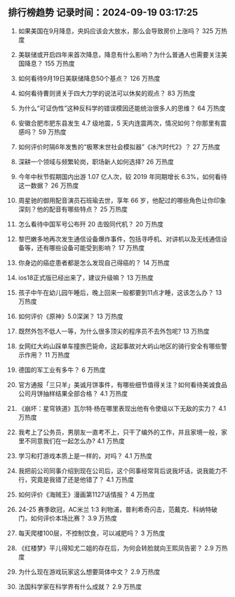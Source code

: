 
## 排行榜趋势 记录时间：2024-09-19 03:17:25
  
  1. 如果美国在9月降息，央妈应该会大放水，那么会导致房价上涨吗？ 325 万热度
    
  2. 美联储或开启四年来首次降息，降息有什么影响？为什么普通人也需要关注美国降息？ 155 万热度
    
  3. 如何看待9月19日美联储降息50个基点？ 126 万热度
    
  4. 如何看待曹则贤关于四大力学的说法可以休矣的观点？ 83 万热度
    
  5. 为什么“可证伪性”这种反科学的错误模因还能统治很多人的思维？ 64 万热度
    
  6. 安徽合肥市肥东县发生 4.7 级地震，5 天内连震两次，情况如何？你那里有震感吗？ 59 万热度
    
  7. 如何评价时隔6年发售的“极寒末世社会模拟器”《冰汽时代2》？ 27 万热度
    
  8. 深耕一个领域与频繁轮岗，职场新人如何选择? 26 万热度
    
  9. 今年中秋节假期国内出游 1.07 亿人次，较 2019 年同期增长 6.3%，如何看待这一数据？ 26 万热度
    
  10. 周星驰的御用配音演员石班瑜去世，享年 66 岁，他配过的哪些角色让你印象深刻？他的配音有哪些特点？ 25 万热度
    
  11. 怎么看待中国军号公布歼 20 击毁同代机？ 20 万热度
    
  12. 黎巴嫩多地再次发生通信设备爆炸事件，包括寻呼机、对讲机以及无线通信设备等，还有哪些设备可能受到影响？ 17 万热度
    
  13. 你身边的癌症患者都是怎么发现自己得癌的？ 14 万热度
    
  14. ios18正式版已经出来了，建议升级嘛？ 13 万热度
    
  15. 孩子中午在幼儿园午睡后，晚上回来一般都要到11点才睡，这该怎么办？ 13 万热度
    
  16. 如何评价《原神》5.0深渊？ 13 万热度
    
  17. 既然外包不低人一等，为什么很多顶尖的程序员不去外包呢? 13 万热度
    
  18. ﻿女网红大屿山踩单车撞旅巴毙命，这起事故对大屿山地区的骑行安全有哪些警示作用？ 11 万热度
    
  19. 德国的军工业有多牛？ 6 万热度
    
  20. 官方通报「三只羊」美诚月饼事件，有哪些细节值得关注？如何看待美诚食品公司月饼抽样结果全部合格？ 4.1 万热度
    
  21. 《崩坏：星穹铁道》瓦尔特·杨在哪里表现出他有令使级以下无敌的实力？ 4.1 万热度
    
  22. 我考上了公务员，男朋友一直考不上，只干了编外的工作，并且家境一般，家里不同意我们在一起怎么办? 4.1 万热度
    
  23. 学习和打游戏本质上是一样的，对吗？ 4.1 万热度
    
  24. 我把前公司同事介绍到现在公司后，这个同事经常背后说我坏话，说我能力不行，究竟是我错了还是他错了？ 4.1 万热度
    
  25. 如何评价《海贼王》漫画第1127话情报？ 4 万热度
    
  26. 24-25 赛季欧冠，AC米兰 1:3 利物浦，普利希奇闪击，范戴克、科纳特破门，如何评价本场比赛？ 3.9 万热度
    
  27. 每天爬楼100层，不控制饮食，可以减肥吗？ 3 万热度
    
  28. 《红楼梦》平儿得知尤二姐的存在后，为何会转脸就向王熙凤告密？ 2.9 万热度
    
  29. 为什么现在游戏玩家这么想要简体中文？ 2.9 万热度
    
  30. 法国科学家在科学界有什么成就？ 2.9 万热度
    